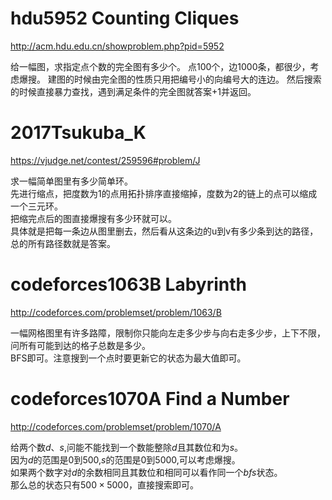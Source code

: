 # hdu5952 Counting Cliques
http://acm.hdu.edu.cn/showproblem.php?pid=5952

给一幅图，求指定点个数的完全图有多少个。
点100个，边1000条，都很少，考虑爆搜。
建图的时候由完全图的性质只用把编号小的向编号大的连边。
然后搜索的时候直接暴力查找，遇到满足条件的完全图就答案+1并返回。

# 2017Tsukuba_K
https://vjudge.net/contest/259596#problem/J

求一幅简单图里有多少简单环。  
先进行缩点，把度数为1的点用拓扑排序直接缩掉，度数为2的链上的点可以缩成一个三元环。  
把缩完点后的图直接爆搜有多少环就可以。  
具体就是把每一条边从图里删去，然后看从这条边的u到v有多少条到达的路径，总的所有路径数就是答案。  

# codeforces1063B Labyrinth
http://codeforces.com/problemset/problem/1063/B

一幅网格图里有许多路障，限制你只能向左走多少步与向右走多少步，上下不限，问所有可能到达的格子总数是多少。  
BFS即可。注意搜到一个点时要更新它的状态为最大值即可。  

# codeforces1070A Find a Number
http://codeforces.com/problemset/problem/1070/A

给两个数$d、s$,问能不能找到一个数能整除$d$且其数位和为$s$。  
因为$d$的范围是$0$到$500$,$s$的范围是$0$到$5000$,可以考虑爆搜。  
如果两个数字对$d$的余数相同且其数位和相同可以看作同一个$bfs$状态。  
那么总的状态只有$500\times5000$，直接搜索即可。